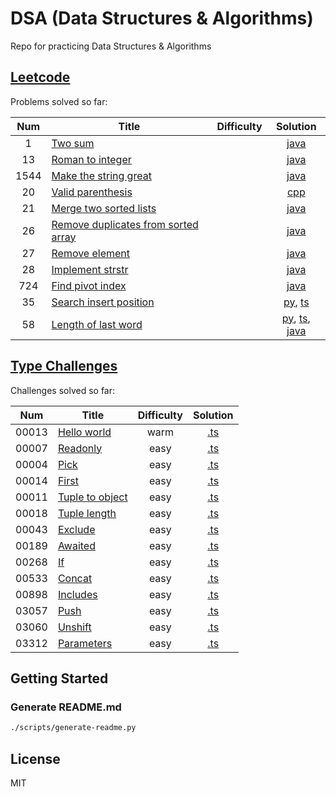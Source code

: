 # DSA (Data Structures & Algorithms)

Repo for practicing Data Structures & Algorithms

## [Leetcode](https://leetcode.com/problems/)

Problems solved so far:

| Num | Title | Difficulty | Solution |
| :-: | ----- | :--------: | :------: |
| 1 | [Two sum](<https://leetcode.com/problems/two-sum>) |  | [java](leetcode/1-two-sum/Solution.java) |
| 13 | [Roman to integer](<https://leetcode.com/problems/roman-to-integer>) |  | [java](leetcode/13-roman-to-integer/Solution.java) |
| 1544 | [Make the string great](<https://leetcode.com/problems/make-the-string-great>) |  | [java](leetcode/1544-make-the-string-great/Solution.java) |
| 20 | [Valid parenthesis](<https://leetcode.com/problems/valid-parenthesis>) |  | [cpp](leetcode/20-valid-parenthesis/Solution.cpp) |
| 21 | [Merge two sorted lists](<https://leetcode.com/problems/merge-two-sorted-lists>) |  | [java](leetcode/21-merge-two-sorted-lists/Solution.java) |
| 26 | [Remove duplicates from sorted array](<https://leetcode.com/problems/remove-duplicates-from-sorted-array>) |  | [java](leetcode/26-remove-duplicates-from-sorted-array/Solution.java) |
| 27 | [Remove element](<https://leetcode.com/problems/remove-element>) |  | [java](leetcode/27-remove-element/Solution.java) |
| 28 | [Implement strstr](<https://leetcode.com/problems/implement-strstr>) |  | [java](leetcode/28-implement-strstr/Solution.java) |
| 724 | [Find pivot index](<https://leetcode.com/problems/find-pivot-index>) |  | [java](leetcode/724-find-pivot-index/Solution.java) |
| 35 | [Search insert position](<https://leetcode.com/problems/search-insert-position>) |  | [py](leetcode/35-search-insert-position/solution.py), [ts](leetcode/35-search-insert-position/solution.ts) |
| 58 | [Length of last word](<https://leetcode.com/problems/length-of-last-word>) |  | [py](leetcode/58-length-of-last-word/solution.py), [ts](leetcode/58-length-of-last-word/solution.ts), [java](leetcode/58-length-of-last-word/Solution.java) |


## [Type Challenges](https://tsch.js.org/)

Challenges solved so far:

| Num | Title | Difficulty | Solution |
| :-: | ----- | :--------: | :------: |
| 00013 | [Hello world](<https://tsch.js.org/hello-world>) | warm | [.ts](type-challenges/problems/00013-warm-hello-world.ts) |
| 00007 | [Readonly](<https://tsch.js.org/readonly>) | easy | [.ts](type-challenges/problems/00007-easy-readonly.ts) |
| 00004 | [Pick](<https://tsch.js.org/pick>) | easy | [.ts](type-challenges/problems/00004-easy-pick.ts) |
| 00014 | [First](<https://tsch.js.org/first>) | easy | [.ts](type-challenges/problems/00014-easy-first.ts) |
| 00011 | [Tuple to object](<https://tsch.js.org/tuple-to-object>) | easy | [.ts](type-challenges/problems/00011-easy-tuple-to-object.ts) |
| 00018 | [Tuple length](<https://tsch.js.org/tuple-length>) | easy | [.ts](type-challenges/problems/00018-easy-tuple-length.ts) |
| 00043 | [Exclude](<https://tsch.js.org/exclude>) | easy | [.ts](type-challenges/problems/00043-easy-exclude.ts) |
| 00189 | [Awaited](<https://tsch.js.org/awaited>) | easy | [.ts](type-challenges/problems/00189-easy-awaited.ts) |
| 00268 | [If](<https://tsch.js.org/if>) | easy | [.ts](type-challenges/problems/00268-easy-if.ts) |
| 00533 | [Concat](<https://tsch.js.org/concat>) | easy | [.ts](type-challenges/problems/00533-easy-concat.ts) |
| 00898 | [Includes](<https://tsch.js.org/includes>) | easy | [.ts](type-challenges/problems/00898-easy-includes.ts) |
| 03057 | [Push](<https://tsch.js.org/push>) | easy | [.ts](type-challenges/problems/03057-easy-push.ts) |
| 03060 | [Unshift](<https://tsch.js.org/unshift>) | easy | [.ts](type-challenges/problems/03060-easy-unshift.ts) |
| 03312 | [Parameters](<https://tsch.js.org/parameters>) | easy | [.ts](type-challenges/problems/03312-easy-parameters.ts) |


## Getting Started

### Generate README.md

```bash
./scripts/generate-readme.py
```

## License

MIT
